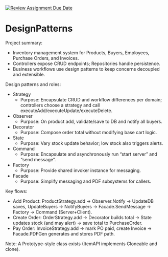 [![Review Assignment Due Date](https://classroom.github.com/assets/deadline-readme-button-22041afd0340ce965d47ae6ef1cefeee28c7c493a6346c4f15d667ab976d596c.svg)](https://classroom.github.com/a/vN5dLYMT)
# DesignPatterns

Project summary:
- Inventory management system for Products, Buyers, Employees, Purchase Orders, and Invoices.
- Controllers expose CRUD endpoints; Repositories handle persistence.
- Business workflows use design patterns to keep concerns decoupled and extensible.

Design patterns and roles:
- Strategy
  - Purpose: Encapsulate CRUD and workflow differences per domain; controllers choose a strategy and call executeAdd/executeUpdate/executeDelete.
- Observer
  - Purpose: On product add, validate/save to DB and notify all buyers.
- Decorator
  - Purpose: Compose order total without modifying base cart logic.
- State
  - Purpose: Vary stock update behavior; low stock also triggers alerts.
- Command
  - Purpose: Encapsulate and asynchronously run “start server” and “send message”.
- Factory
  - Purpose: Provide shared invoker instance for messaging.
- Facade
  - Purpose: Simplify messaging and PDF subsystems for callers.

Key flows:
- Add Product: ProductStrategy.add -> Observer.Notify -> UpdateDB saves, UpdateBuyers -> NotifyBuyers -> Facade.SendMessage -> Factory -> Command (Server+Client).
- Create Order: OrderStrategy.add -> Decorator builds total -> State updates stock (and may alert) -> save total to PurchaseOrder.
- Pay Order: InvoiceStrategy.add -> mark PO paid, create Invoice -> Facade.PDFGen generates and stores PDF path.

Note: A Prototype-style class exists (ItemAPI implements Cloneable and clone).
